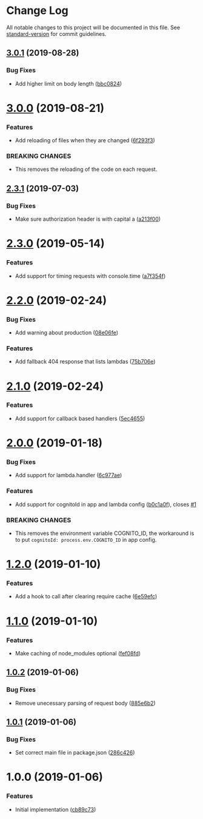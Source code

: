 # Change Log

All notable changes to this project will be documented in this file. See [standard-version](https://github.com/conventional-changelog/standard-version) for commit guidelines.

<a name="3.0.1"></a>
## [3.0.1](https://github.com/relekang/lambda-local-server/compare/v3.0.0...v3.0.1) (2019-08-28)


### Bug Fixes

* Add higher limit on body length ([bbc0824](https://github.com/relekang/lambda-local-server/commit/bbc0824))



<a name="3.0.0"></a>
# [3.0.0](https://github.com/relekang/lambda-local-server/compare/v2.3.1...v3.0.0) (2019-08-21)


### Features

* Add reloading of files when they are changed ([6f293f3](https://github.com/relekang/lambda-local-server/commit/6f293f3))


### BREAKING CHANGES

* This removes the reloading of the code on each request.



<a name="2.3.1"></a>
## [2.3.1](https://github.com/relekang/lambda-local-server/compare/v2.3.0...v2.3.1) (2019-07-03)


### Bug Fixes

* Make sure authorization header is with capital a ([a213f00](https://github.com/relekang/lambda-local-server/commit/a213f00))



<a name="2.3.0"></a>
# [2.3.0](https://github.com/relekang/lambda-local-server/compare/v2.2.0...v2.3.0) (2019-05-14)


### Features

* Add support for timing requests with console.time ([a7f354f](https://github.com/relekang/lambda-local-server/commit/a7f354f))



<a name="2.2.0"></a>
# [2.2.0](https://github.com/relekang/lambda-local-server/compare/v2.1.0...v2.2.0) (2019-02-24)


### Bug Fixes

* Add warning about production ([08e06fe](https://github.com/relekang/lambda-local-server/commit/08e06fe))


### Features

* Add fallback 404 response that lists lambdas ([75b706e](https://github.com/relekang/lambda-local-server/commit/75b706e))



<a name="2.1.0"></a>
# [2.1.0](https://github.com/relekang/lambda-local-server/compare/v2.0.0...v2.1.0) (2019-02-24)


### Features

* Add support for callback based handlers ([5ec4655](https://github.com/relekang/lambda-local-server/commit/5ec4655))



<a name="2.0.0"></a>
# [2.0.0](https://github.com/relekang/lambda-local-server/compare/v1.2.0...v2.0.0) (2019-01-18)


### Bug Fixes

* Add support for lambda.handler ([6c977ae](https://github.com/relekang/lambda-local-server/commit/6c977ae))


### Features

* Add support for cognitoId in app and lambda config ([b0c1a0f](https://github.com/relekang/lambda-local-server/commit/b0c1a0f)), closes [#1](https://github.com/relekang/lambda-local-server/issues/1)


### BREAKING CHANGES

* This removes the environment variable COGNITO_ID, the
workaround is to put `cognitoId: process.env.COGNITO_ID` in app config.



<a name="1.2.0"></a>
# [1.2.0](https://github.com/relekang/lambda-local-server/compare/v1.1.0...v1.2.0) (2019-01-10)


### Features

* Add a hook to call after clearing require cache ([6e59efc](https://github.com/relekang/lambda-local-server/commit/6e59efc))



<a name="1.1.0"></a>
# [1.1.0](https://github.com/relekang/lambda-local-server/compare/v1.0.2...v1.1.0) (2019-01-10)


### Features

* Make caching of node_modules optional ([fef08fd](https://github.com/relekang/lambda-local-server/commit/fef08fd))



<a name="1.0.2"></a>
## [1.0.2](https://github.com/relekang/lambda-local-server/compare/v1.0.1...v1.0.2) (2019-01-06)


### Bug Fixes

* Remove unecessary parsing of request body ([885e6b2](https://github.com/relekang/lambda-local-server/commit/885e6b2))



<a name="1.0.1"></a>
## [1.0.1](https://github.com/relekang/lambda-local-server/compare/v1.0.0...v1.0.1) (2019-01-06)


### Bug Fixes

* Set correct main file in package.json ([286c426](https://github.com/relekang/lambda-local-server/commit/286c426))



<a name="1.0.0"></a>
# 1.0.0 (2019-01-06)


### Features

* Initial implementation ([cb89c73](https://github.com/relekang/lambda-local-server/commit/cb89c73))
